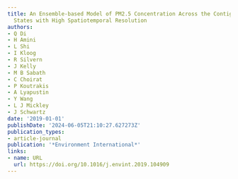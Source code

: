 ```yaml
---
title: An Ensemble-based Model of PM2.5 Concentration Across the Contiguous United
  States with High Spatiotemporal Resolution
authors:
- Q Di
- H Amini
- L Shi
- I Kloog
- R Silvern
- J Kelly
- M B Sabath
- C Choirat
- P Koutrakis
- A Lyapustin
- Y Wang
- L J Mickley
- J Schwartz
date: '2019-01-01'
publishDate: '2024-06-05T21:10:27.627273Z'
publication_types:
- article-journal
publication: '*Environment International*'
links:
- name: URL
  url: https://doi.org/10.1016/j.envint.2019.104909
---
```

